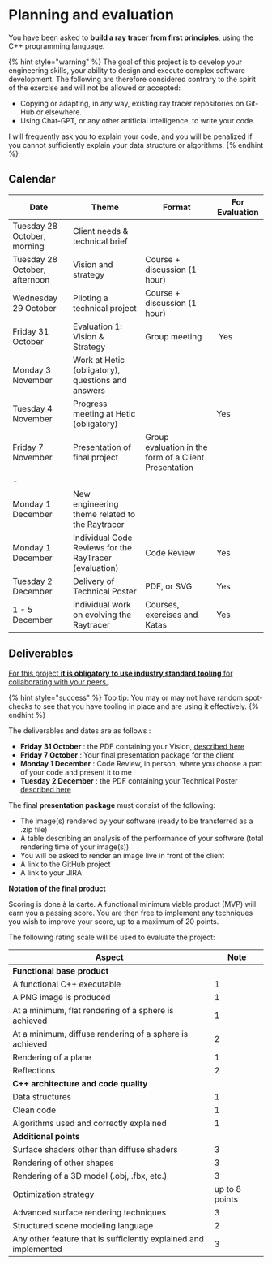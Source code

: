 # Planning and evaluation

You have been asked to **build a ray tracer from first principles**, using the C++ programming language.

{% hint style="warning" %}
The goal of this project is to develop your engineering skills, your ability to design and execute complex software development. The following are therefore considered contrary to the spirit of the exercise and will not be allowed or accepted:

* Copying or adapting, in any way, existing ray tracer repositories on Git-Hub or elsewhere.
* Using Chat-GPT, or any other artificial intelligence, to write your code.

I will frequently ask you to explain your code, and you will be penalized if you cannot sufficiently explain your data structure or algorithms.
{% endhint %}


## Calendar


| Date                                                              | Theme              | Format| For Evaluation |
| ------------------------------------------------------------------- | ----------------- | -- | -- |
| Tuesday 28 October, morning | Client needs & technical brief |
| Tuesday 28 October, afternoon | Vision and strategy | Course + discussion (1 hour) |
| Wednesday 29 October | Piloting a technical project | Course + discussion (1 hour) |
| Friday 31 October | Evaluation 1: Vision & Strategy  | Group meeting | Yes |
| Monday 3 November | Work at Hetic (obligatory), questions and answers | | 
| Tuesday 4 November | Progress meeting at Hetic (obligatory) | | Yes |  
| Friday 7 November | Presentation of final project | Group evaluation in the form of a Client Presentation | |
| - | | |
| Monday 1 December | New engineering theme related to the Raytracer |  | |
| Monday 1 December | Individual Code Reviews for the RayTracer (evaluation) | Code Review | Yes |
| Tuesday 2 December | Delivery of Technical Poster | PDF, or SVG | Yes |
| 1 - 5 December | Individual work on evolving the Raytracer | Courses, exercises and Katas | Yes |


## Deliverables

[For this project **it is obligatory to use industry standard tooling** for collaborating with your peers.](../concepts/driving.md#tooling).

{% hint style="success" %}
Top tip: You may or may not have random spot-checks to see that you have tooling in place and are using it effectively.
{% endhint %}

The deliverables and dates are as follows :

- **Friday 31 October** : the PDF containing your Vision, [described here](../concepts/vision.md#exercise-for-evaluation)  
- **Friday 7 October** : Your final presentation package for the client
- **Monday 1 December** : Code Review, in person, where you choose a part of your code and present it to me
- **Tuesday 2 December** : the PDF containing your Technical Poster [described here](../concepts/vision.md#exercise-for-evaluation)  


The final **presentation package** must consist of the following: 
* The image(s) rendered by your software (ready to be transferred as a .zip file)
* A table describing an analysis of the performance of your software (total rendering time of your image(s))
* You will be asked to render an image live in front of the client
* A link to the GitHub project
* A link to your JIRA



**Notation of the final product**

Scoring is done à la carte. A functional minimum viable product (MVP) will earn you a passing score. You are then free to implement any techniques you wish to improve your score, up to a maximum of 20 points.

The following rating scale will be used to evaluate the project:

| Aspect                                                              | Note              |
| ------------------------------------------------------------------- | ----------------- |
| **Functional base product**                                   |                   |
| A functional C++ executable                                       | 1                 |
| A PNG image is produced                                          | 1                 |
| At a minimum, flat rendering of a sphere is achieved                  | 1                 |
| At a minimum, diffuse rendering of a sphere is achieved                | 2                 |
| Rendering of a plane                                                     | 1                 |
| Reflections                                                          | 2                 |
| **C++ architecture and code quality**                             |                   |
| Data structures                                               | 1                 |
| Clean code                                                          | 1                 |
| Algorithms used and correctly explained                      | 1                 |
| **Additional points**                                          |                   |
| Surface shaders other than diffuse shaders                | 3                 |
| Rendering of other shapes                                               | 3                 |
| Rendering of a 3D model (.obj, .fbx, etc.)                              | 3                 |
| Optimization strategy                                            |  up to 8 points |
| Advanced surface rendering techniques                             | 3                 |
| Structured scene modeling language                       | 2                 |
| Any other feature that is sufficiently explained and implemented | 3                 |

